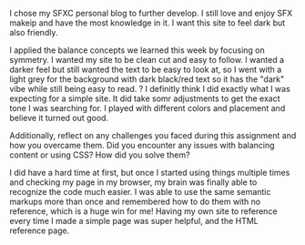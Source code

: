 I chose my SFXC personal blog to further develop. I still love and enjoy SFX makeip and have the most knowledge in it. I want this site to feel dark but also friendly. 


I applied the balance concepts we learned this week by focusing on symmetry. I wanted my site to be clean cut and easy to follow. I wanted a darker feel but still wanted the text to be easy to look at, so I went with a light grey for the background with dark black/red text so it has the "dark" vibe while still being easy to read.
?
I definitly think I did exactly what I was expecting for a simple site. It did take somr adjustments to get the exact tone I was searching for. I played with different colors and placement and believe it turned out good.  


Additionally, reflect on any challenges you faced during this assignment and how you overcame them. Did you encounter any issues with balancing content or using CSS? How did you solve them?

I did have a hard time at first, but once I started using things multiple times and checking my page in my browser, my brain was finally able to recognize the code much easier. I was able to use the same semantic markups more than once and remembered how to do them with no reference, which is a huge win for me! Having my own site to reference every time I made a simple page was super helpful, and the HTML reference page.